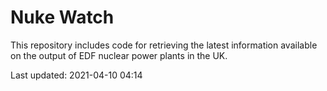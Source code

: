 # Nuke Watch

This repository includes code for retrieving the latest information available on the output of EDF nuclear power plants in the UK.

Last updated: 2021-04-10 04:14